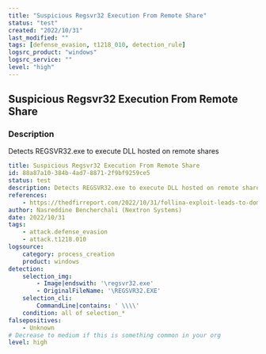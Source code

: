 ```yaml
---
title: "Suspicious Regsvr32 Execution From Remote Share"
status: "test"
created: "2022/10/31"
last_modified: ""
tags: [defense_evasion, t1218_010, detection_rule]
logsrc_product: "windows"
logsrc_service: ""
level: "high"
---
```


## Suspicious Regsvr32 Execution From Remote Share

### Description

Detects REGSVR32.exe to execute DLL hosted on remote shares

```yml
title: Suspicious Regsvr32 Execution From Remote Share
id: 88a87a10-384b-4ad7-8871-2f9bf9259ce5
status: test
description: Detects REGSVR32.exe to execute DLL hosted on remote shares
references:
    - https://thedfirreport.com/2022/10/31/follina-exploit-leads-to-domain-compromise/
author: Nasreddine Bencherchali (Nextron Systems)
date: 2022/10/31
tags:
    - attack.defense_evasion
    - attack.t1218.010
logsource:
    category: process_creation
    product: windows
detection:
    selection_img:
        - Image|endswith: '\regsvr32.exe'
        - OriginalFileName: '\REGSVR32.EXE'
    selection_cli:
        CommandLine|contains: ' \\\\'
    condition: all of selection_*
falsepositives:
    - Unknown
# Decrease to medium if this is something common in your org
level: high

```
